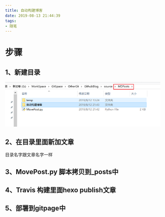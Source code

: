 ```yaml
---
title: 自动构建博客
date: 2019-08-13 21:44:39
tags: 
- 随笔
---
```

# 步骤

## 1、新建目录
![](Img/2019-08-12-21-45-37.png)

## 2、在目录里面新加文章 
目录名字跟文章名字一样

## 3、MovePost.py 脚本拷贝到_posts中

## 4、Travis 构建里面hexo publish文章

## 5、部署到gitpage中